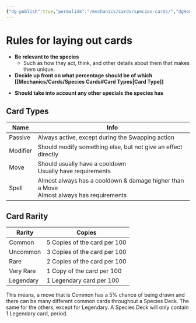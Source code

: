 ```yaml
---
{"dg-publish":true,"permalink":"/mechanics/cards/species-cards/","dgHomeLink":true,"dgPassFrontmatter":false}
---
```



# Rules for laying out cards

* **Be relevant to the species**
	* Such as how they act, think, and other details about them that makes them unique.
* **Decide up front on what percentage should be of which [[Mechanics/Cards/Species Cards#Card Types|Card Type]]**
- **Should take into account any other specials the species has**

## Card Types

| Name     | Info                                                                                           |
| -------- | ---------------------------------------------------------------------------------------------- |
| Passive  | Always active, except during the Swapping action                                                                  |
| Modifier | Should modify something else, but not give an effect directly                                  |
| Move     | Should usually have a cooldown <br /> Usually have requirements                                  |
| Spell    | Almost always has a cooldown & damage higher than a Move <br /> Almost always has requirements | 

## Card Rarity

| Rarity    | Copies                       |
| --------- | ---------------------------- |
| Common    | 5 Copies of the card per 100 |
| Uncommon  | 3 Copies of the card per 100 |
| Rare      | 2 Copies of the card per 100 |
| Very Rare | 1 Copy of the card per 100   |
| Legendary | 1 Legendary card per 100     |

This means, a move that is Common has a 5% chance of being drawn and there can be many different common cards throughout a Species Deck. The same for the others, except for Legendary. A Species Deck will only contain 1 Legendary card, period.